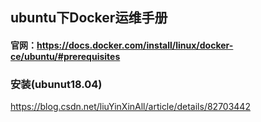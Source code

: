 
## ubuntu下Docker运维手册

#### 官网：https://docs.docker.com/install/linux/docker-ce/ubuntu/#prerequisites

### 安装(ubunut18.04)
https://blog.csdn.net/liuYinXinAll/article/details/82703442

